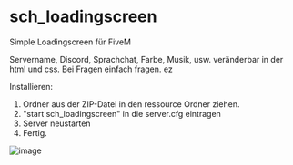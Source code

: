 # sch_loadingscreen
Simple Loadingscreen für FiveM

Servername, Discord, Sprachchat, Farbe, Musik, usw. veränderbar in der html und css.
Bei Fragen einfach fragen. ez

Installieren:
1. Ordner aus der ZIP-Datei in den ressource Ordner ziehen.
2. "start sch_loadingscreen" in die server.cfg eintragen
3. Server neustarten
4. Fertig.

![image](https://user-images.githubusercontent.com/57913974/222976692-22ae0402-342f-430f-b588-b6ff88bcbb7e.png)
